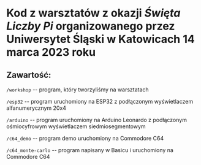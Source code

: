 # Kod z warsztatów z okazji _Święta Liczby Pi_ organizowanego przez Uniwersytet Śląski w Katowicach 14 marca 2023 roku

## Zawartość:

`/workshop` -- program, który tworzyliśmy na warsztatach

`/esp32` -- program uruchomiony na ESP32 z podłączonym wyświetlaczem alfanumerycznym 20x4

`/arduino` -- program uruchomiony na Arduino Leonardo z podłączonym ośmiocyfrowym wyświetlaczem siedmiosegmentowym

`/c64_demo` -- program demo uruchomiony na Commodore C64

`/c64_monte-carlo` -- program napisany w Basicu i uruchomiony na Commodore C64

